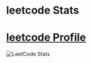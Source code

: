 # leetcode Stats
# [leetcode Profile](https://leetcode.com/GrimFighter/)
![LeetCode Stats](https://leetcard.jacoblin.cool/GrimFighter?theme=unicorn&font=Abel&ext=contest)
